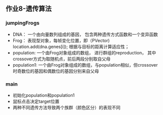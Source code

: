 ## 作业8-遗传算法
### jumpingFrogs
- DNA： 一个由向量数列组成的基因， 包含两种遗传方式函数和一个变异函数
- Frog： 表现型对象，每帧变化位置，即（PVector) location.add(dna.genes[i]); 根据与目标的距离计算适应性；
- population: 一个由Frog对象组成的数组， 进行群组的reproduction， 其中crossover方式为取随机点，前后两段分别取自父母
- population1: 一个由Frog对象组成的数组，与population相似，但crossover时奇数位的基因和偶数位的基因分别来自父母
### main
- 初始化population和population1
- 鼠标点击决定target位置
- 两种不同遗传方法导致两个族群（颜色区分）的表现不同
